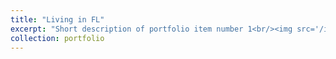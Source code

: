 ```yaml
---
title: "Living in FL"
excerpt: "Short description of portfolio item number 1<br/><img src='/images/golf1.jpg'>"
collection: portfolio
---
```


